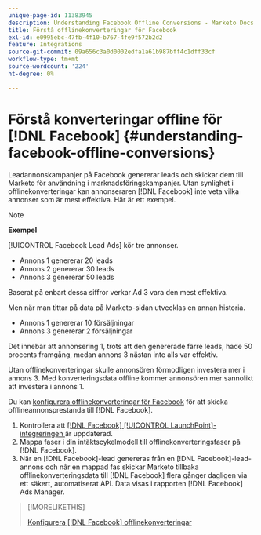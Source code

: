 ```yaml
---
unique-page-id: 11383945
description: Understanding Facebook Offline Conversions - Marketo Docs - Product Documentation
title: Förstå offlinekonverteringar för Facebook
exl-id: e0995ebc-47fb-4f10-b767-4fe9f572b2d2
feature: Integrations
source-git-commit: 09a656c3a0d0002edfa1a61b987bff4c1dff33cf
workflow-type: tm+mt
source-wordcount: '224'
ht-degree: 0%

---
```


# Förstå konverteringar offline för [!DNL Facebook] {#understanding-facebook-offline-conversions}

Leadannonskampanjer på Facebook genererar leads och skickar dem till Marketo för användning i marknadsföringskampanjer. Utan synlighet i offlinekonverteringar kan annonseraren [!DNL Facebook] inte veta vilka annonser som är mest effektiva. Här är ett exempel.

>[!NOTE]
>
>**Exempel**
>
>[!UICONTROL Facebook Lead Ads] kör tre annonser.
>
>* Annons 1 genererar 20 leads
>* Annons 2 genererar 30 leads
>* Annons 3 genererar 50 leads
>
>Baserat på enbart dessa siffror verkar Ad 3 vara den mest effektiva.
>
>Men när man tittar på data på Marketo-sidan utvecklas en annan historia.
>
>* Annons 1 genererar 10 försäljningar
>* Annons 3 genererar 2 försäljningar
>
>Det innebär att annonsering 1, trots att den genererade färre leads, hade 50 procents framgång, medan annons 3 nästan inte alls var effektiv.
>
>Utan offlinekonverteringar skulle annonsören förmodligen investera mer i annons 3. Med konverteringsdata offline kommer annonsören mer sannolikt att investera i annons 1.

Du kan [konfigurera offlinekonverteringar för Facebook](/help/marketo/product-docs/demand-generation/facebook/set-up-facebook-offline-conversions.md) för att skicka offlineannonsprestanda till [!DNL Facebook].

1. Kontrollera att [[!DNL Facebook] [!UICONTROL LaunchPoint]-integreringen ](/help/marketo/product-docs/demand-generation/ad-network-integrations/add-facebook-custom-audiences-as-a-launchpoint-service.md) är uppdaterad.
1. Mappa faser i din intäktscykelmodell till offlinekonverteringsfaser på [!DNL Facebook].
1. När en [!DNL Facebook]-lead genereras från en [!DNL Facebook]-lead-annons och når en mappad fas skickar Marketo tillbaka offlinekonverteringsdata till [!DNL Facebook] flera gånger dagligen via ett säkert, automatiserat API. Data visas i rapporten [!DNL Facebook] Ads Manager.

>[!MORELIKETHIS]
>
>[Konfigurera [!DNL Facebook] offlinekonverteringar](/help/marketo/product-docs/demand-generation/facebook/set-up-facebook-offline-conversions.md)
